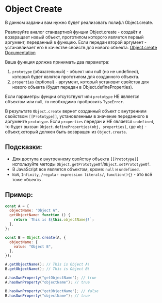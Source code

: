 # Object Create

В данном задании вам нужно будет реализовать полифл Object.create.

Реализуйте аналог стандартной фунции Object.create - создаёт и возвращает новый объект, прототипом которого является первый аргумент, переданный в функцию. Если передан второй аргумент - устанавливает его в качестве свойств для нового объекта. [Object.create Documentation](https://developer.mozilla.org/en-US/docs/Web/JavaScript/Reference/Global_Objects/Object/create)

Ваша функция должна принимать два параметра:

1. `prototype` (обязательный) - объект или null (но не undefined), который будет являтся прототипом для созданного объекта.
2. `properties` (optional) - аргумент, который установит свойства для нового объекта (будет передан в Object.defineProperties).

Если параметры фунции отсутствуют или `prototype` НЕ является объектом или null, то необходимо пробросить `TypeError`.

В результате `Object.create` вернет созданный объект с внутренним свойством `[[Prototype]]`, установленным в значение переданного в аргументе `prototype`. Если `properties` передан и НЕ является `undefined`, то будет вызван `Object.defineProperties(obj, properties)`, где `obj` - объект,который должен быть возвращен из `Object.create`.

## Подсказки:

- Для доступа к внутреннему свойству объекта `[[Prototype]]` используйте методы `Object.getPrototypeOf`/`Object.setPrototypeOf`.
- В JavaScript все является объектом, кроме: `null` и `undefined`.
- `NaN`, `Infinity`, `/regular expression literals/`, `function(){}` - это всё тоже объекты.

## Пример:

```javascript
const A = {
  objectName: "Object A",
  getObjectName: function () {
    return `This is ${this.objectName}!`;
  },
};

const B = Object.create(A, {
  objectName: {
    value: "Object B",
  },
});

A.getObjectName(); // This is Object A!
B.getObjectName(); // This is Object B!

A.hasOwnProperty("getObjectName"); // true
A.hasOwnProperty("objectName"); // true

B.hasOwnProperty("getObjectName"); // false
B.hasOwnProperty("objectName"); // true
```
